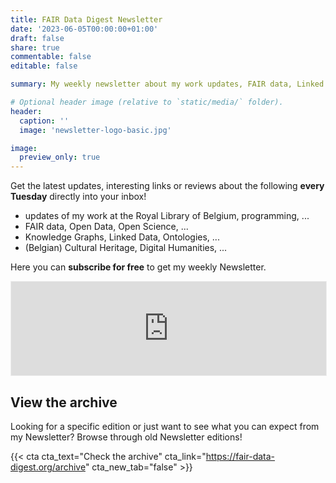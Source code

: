 ```yaml
---
title: FAIR Data Digest Newsletter
date: '2023-06-05T00:00:00+01:00'
draft: false
share: true
commentable: false
editable: false

summary: My weekly newsletter about my work updates, FAIR data, Linked Data, Open Science and more.

# Optional header image (relative to `static/media/` folder).
header:
  caption: ''
  image: 'newsletter-logo-basic.jpg'

image:
  preview_only: true
---
```


Get the latest updates, interesting links or reviews about the following **every Tuesday** directly into your inbox!
* updates of my work at the Royal Library of Belgium, programming, ...
* FAIR data, Open Data, Open Science, ...
* Knowledge Graphs, Linked Data, Ontologies, ...
* (Belgian) Cultural Heritage, Digital Humanities, ...


Here you can **subscribe for free** to get my weekly Newsletter.

<iframe src="https://fairdata.substack.com/embed" width="100%" style="border:1px solid #EEE; background:white;" frameborder="0" scrolling="no"></iframe>

## View the archive

Looking for a specific edition or just want to see what you can expect from my Newsletter?
Browse through old Newsletter editions!

{{< cta cta_text="Check the archive" cta_link="https://fair-data-digest.org/archive" cta_new_tab="false" >}}
